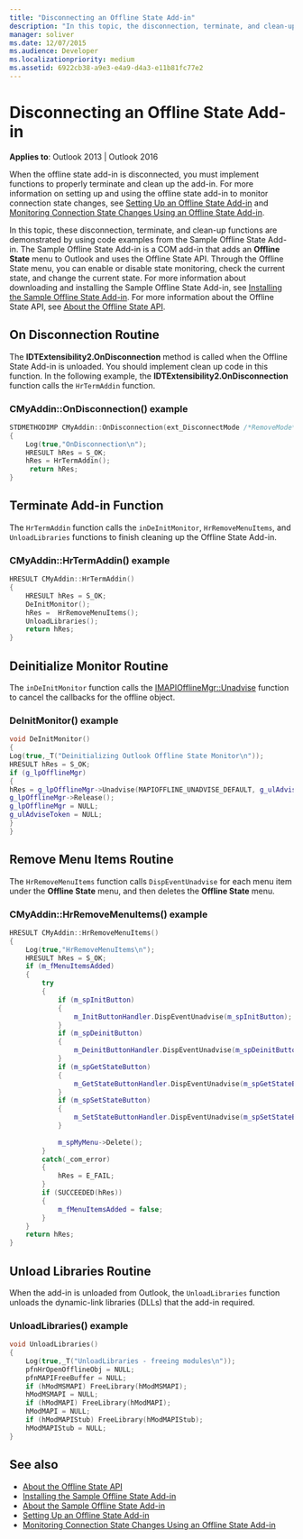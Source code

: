 ```yaml
---
title: "Disconnecting an Offline State Add-in"
description: "In this topic, the disconnection, terminate, and clean-up functions are demonstrated by using code examples from the Sample Offline State Add-in."
manager: soliver
ms.date: 12/07/2015
ms.audience: Developer
ms.localizationpriority: medium
ms.assetid: 6922cb38-a9e3-e4a9-d4a3-e11b81fc77e2
---
```


# Disconnecting an Offline State Add-in

**Applies to**: Outlook 2013 | Outlook 2016
  
When the offline state add-in is disconnected, you must implement functions to properly terminate and clean up the add-in. For more information on setting up and using the offline state add-in to monitor connection state changes, see [Setting Up an Offline State Add-in](setting-up-an-offline-state-add-in.md) and [Monitoring Connection State Changes Using an Offline State Add-in](monitoring-connection-state-changes-using-an-offline-state-add-in.md).
  
In this topic, these disconnection, terminate, and clean-up functions are demonstrated by using code examples from the Sample Offline State Add-in. The Sample Offline State Add-in is a COM add-in that adds an **Offline State** menu to Outlook and uses the Offline State API. Through the Offline State menu, you can enable or disable state monitoring, check the current state, and change the current state. For more information about downloading and installing the Sample Offline State Add-in, see [Installing the Sample Offline State Add-in](installing-the-sample-offline-state-add-in.md). For more information about the Offline State API, see [About the Offline State API](about-the-offline-state-api.md).
  
## On Disconnection Routine

The **IDTExtensibility2.OnDisconnection** method is called when the Offline State Add-in is unloaded. You should implement clean up code in this function. In the following example, the **IDTExtensibility2.OnDisconnection** function calls the `HrTermAddin` function.
  
### CMyAddin::OnDisconnection() example

```cpp
STDMETHODIMP CMyAddin::OnDisconnection(ext_DisconnectMode /*RemoveMode*/, SAFEARRAY * * /*custom*/) 
{ 
    Log(true,"OnDisconnection\n"); 
    HRESULT hRes = S_OK; 
    hRes = HrTermAddin(); 
     return hRes; 
}
```

## Terminate Add-in Function

The `HrTermAddin` function calls the `inDeInitMonitor`, `HrRemoveMenuItems`, and `UnloadLibraries` functions to finish cleaning up the Offline State Add-in.
  
### CMyAddin::HrTermAddin() example

```cpp
HRESULT CMyAddin::HrTermAddin() 
{ 
    HRESULT hRes = S_OK; 
    DeInitMonitor(); 
    hRes =  HrRemoveMenuItems(); 
    UnloadLibraries(); 
    return hRes; 
}
```

## Deinitialize Monitor Routine

The `inDeInitMonitor` function calls the [IMAPIOfflineMgr::Unadvise](imapiofflinemgr-unadvise.md) function to cancel the callbacks for the offline object.
  
### DeInitMonitor() example

```cpp
void DeInitMonitor() 
{ 
Log(true,_T("Deinitializing Outlook Offline State Monitor\n")); 
HRESULT hRes = S_OK; 
if (g_lpOfflineMgr) 
{ 
hRes = g_lpOfflineMgr->Unadvise(MAPIOFFLINE_UNADVISE_DEFAULT, g_ulAdviseToken); 
g_lpOfflineMgr->Release(); 
g_lpOfflineMgr = NULL; 
g_ulAdviseToken = NULL; 
} 
}
```

## Remove Menu Items Routine

The `HrRemoveMenuItems` function calls `DispEventUnadvise` for each menu item under the **Offline State** menu, and then deletes the **Offline State** menu.
  
### CMyAddin::HrRemoveMenuItems() example

```cpp
HRESULT CMyAddin::HrRemoveMenuItems() 
{     
    Log(true,"HrRemoveMenuItems\n"); 
    HRESULT hRes = S_OK; 
    if (m_fMenuItemsAdded) 
    { 
        try 
        { 
            if (m_spInitButton) 
            { 
                m_InitButtonHandler.DispEventUnadvise(m_spInitButton); 
            } 
            if (m_spDeinitButton) 
            { 
                m_DeinitButtonHandler.DispEventUnadvise(m_spDeinitButton); 
            } 
            if (m_spGetStateButton) 
            { 
                m_GetStateButtonHandler.DispEventUnadvise(m_spGetStateButton); 
            } 
            if (m_spSetStateButton) 
            { 
                m_SetStateButtonHandler.DispEventUnadvise(m_spSetStateButton); 
            } 
 
            m_spMyMenu->Delete(); 
        } 
        catch(_com_error) 
        { 
            hRes = E_FAIL; 
        } 
        if (SUCCEEDED(hRes)) 
        { 
            m_fMenuItemsAdded = false; 
        } 
    } 
    return hRes; 
}
```

## Unload Libraries Routine

When the add-in is unloaded from Outlook, the `UnloadLibraries` function unloads the dynamic-link libraries (DLLs) that the add-in required.
  
### UnloadLibraries() example

```cpp
void UnloadLibraries() 
{ 
    Log(true,_T("UnloadLibraries - freeing modules\n")); 
    pfnHrOpenOfflineObj = NULL; 
    pfnMAPIFreeBuffer = NULL; 
    if (hModMSMAPI) FreeLibrary(hModMSMAPI); 
    hModMSMAPI = NULL; 
    if (hModMAPI) FreeLibrary(hModMAPI); 
    hModMAPI = NULL; 
    if (hModMAPIStub) FreeLibrary(hModMAPIStub); 
    hModMAPIStub = NULL; 
}
```

## See also

- [About the Offline State API](about-the-offline-state-api.md)
- [Installing the Sample Offline State Add-in](installing-the-sample-offline-state-add-in.md)
- [About the Sample Offline State Add-in](about-the-sample-offline-state-add-in.md)
- [Setting Up an Offline State Add-in](setting-up-an-offline-state-add-in.md)
- [Monitoring Connection State Changes Using an Offline State Add-in](monitoring-connection-state-changes-using-an-offline-state-add-in.md)

